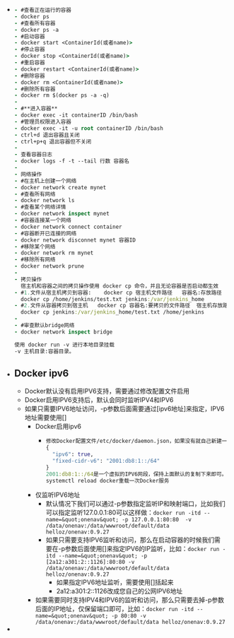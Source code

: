 - ```clojure
  - #查看正在运行的容器
  - docker ps
  - #查看所有容器
  - docker ps -a
  - #启动容器
  - docker start <ContainerId(或者name)>
  - #停止容器
  - docker stop <ContainerId(或者name)>
  - #重启容器
  - docker restart <ContainerId(或者name)>
  - #删除容器
  - docker rm <ContainerId(或者name)>
  - #删除所有容器
  - docker rm $(docker ps -a -q)
  -
  - #**进入容器**
  - docker exec -it containerID /bin/bash
  - #管理员权限进入容器
  - docker exec -it -u root containerID /bin/bash
  - ctrl+d 退出容器且关闭
  - ctrl+p+q 退出容器但不关闭
  -
  - 查看容器日志
  - docker logs -f -t --tail 行数 容器名
  -
  - 网络操作
  - #在主机上创建一个网络
  - docker network create mynet
  - #查看所有网络
  - docker network ls
  - #查看某个网络详情
  - docker network inspect mynet
  - #容器连接某一个网络
  - docker network connect container
  - #容器断开已连接的网络
  - docker network disconnet mynet 容器ID
  - #移除某个网络
  - docker network rm mynet
  - #移除所有网络
  - docker network prune
  -
  - 拷贝操作
    宿主机和容器之间的拷贝操作使用 docker cp 命令，并且无论容器是否启动都生效  
  - #1.文件从宿主机拷贝到容器:    docker cp 宿主机文件路径   容器名:存放路径
    docker cp /home/jenkins/test.txt jenkins:/var/jenkins_home  
  - #2.文件从容器拷贝到宿主机   docker cp 容器名:要拷贝的文件路径  宿主机存放路径  
    docker cp jenkins:/var/jenkins_home/test.txt /home/jenkins  
  -
  - #审查默认bridge网络
  - docker network inspect bridge
  
  使用 docker run -v 进行本地目录挂载
  -v 主机目录:容器目录。
  ```
- ## Docker ipv6
	- Docker默认没有启用IPV6支持，需要通过修改配置文件启用
	- Docker启用IPV6支持后，默认会同时监听IPV4和IPV6
	- 如果只需要IPV6地址访问，-p参数后面需要通过[ipv6地址]来指定，IPV6地址需要使用[]
		- Docker启用ipv6
			- ```clojure
			  修改Docker配置文件/etc/docker/daemon.json，如果没有就自己新建一个
			  {
			    "ipv6": true,
			    "fixed-cidr-v6": "2001:db8:1::/64"
			  }
			  2001:db8:1::/64是一个虚拟的IPV6网段，保持上面默认的复制下来即可。
			  systemctl reload docker重载一次Docker服务                
			  ```
		- 仅监听IPV6地址
			- 默认情况下我们可以通过-p参数指定监听IP和映射端口，比如我们可以指定监听127.0.0.1:80可以这样做：`docker run -itd --name=&quot;onenav&quot; -p 127.0.0.1:80:80  -v /data/onenav:/data/wwwroot/default/data helloz/onenav:0.9.27`
			- 如果只需要支持IPV6监听和访问，那么在启动容器的时候我们需要在-p参数后面使用[]来指定IPV6的IP监听，比如：`docker run -itd --name=&quot;onenav&quot; -p [2a12:a301:2::1126]:80:80 -v /data/onenav:/data/wwwroot/default/data helloz/onenav:0.9.27`
				- 如果指定IPV6地址监听，需要使用[]括起来
				- 2a12:a301:2::1126改成您自己的公网IPV6地址
		- 如果需要同时支持IPV4和IPV6的监听和访问，那么只需要去掉-p参数后面的IP地址，仅保留端口即可，比如：`docker run -itd --name=&quot;onenav&quot; -p 80:80 -v /data/onenav:/data/wwwroot/default/data helloz/onenav:0.9.27`
-